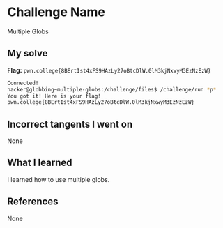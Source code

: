 # Challenge Name
Multiple Globs

## My solve
**Flag:** `pwn.college{8BErtIst4xFS9HAzLy27oBtcDlW.0lM3kjNxwyM3EzNzEzW}`

```bash
Connected!
hacker@globbing~multiple-globs:/challenge/files$ /challenge/run *p*
You got it! Here is your flag!
pwn.college{8BErtIst4xFS9HAzLy27oBtcDlW.0lM3kjNxwyM3EzNzEzW}
```
## Incorrect tangents I went on
None

## What I learned
I learned how to use multiple globs.

## References 
None
